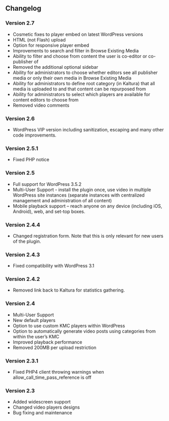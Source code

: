 ## Changelog 

### Version 2.7 
* Cosmetic fixes to player embed on latest WordPress versions
* HTML (not Flash) upload
* Option for responsive player embed
* Improvements to search and filter in Browse Existing Media
* Ability to filter and choose from content the user is co-editor or co-publisher of
* Removed the additional optional sidebar
* Ability for administrators to choose whether editors see all publisher media or only their own media in Browse Existing Media
* Ability for administrators to define root category (in Kaltura) that all media is uploaded to and that content can be repurposed from
* Ability for administrators to select which players are available for content editors to choose from
* Removed video comments

### Version 2.6 
* WordPress VIP version including sanitization, escaping and many other code improvements.

### Version 2.5.1
* Fixed PHP notice

### Version 2.5 
* Full support for WordPress 3.5.2
* Multi-User Support - install the plugin once, use video in multiple WordPress site instances (separate instances with centralized management and administration of all content)
* Mobile playback support – reach anyone on any device (including iOS, Android), web, and set-top boxes.

### Version 2.4.4 
* Changed registration form. Note that this is only relevant for new users of the plugin.

### Version 2.4.3 
* Fixed compatibility with WordPress 3.1

### Version 2.4.2 
* Removed link back to Kaltura for statistics gathering.

### Version 2.4 
* Multi-User Support
* New default players
* Option to use custom KMC players within WordPress
* Option to automatically generate video posts using categories from within the user’s KMC
* Improved playback performance
* Removed 200MB per upload restriction 

### Version 2.3.1 
* Fixed PHP4 client throwing warnings when allow_call_time_pass_reference is off

### Version 2.3
* Added widescreen support
* Changed video players designs
* Bug fixing and maintenance
